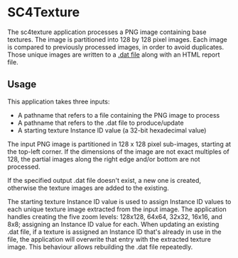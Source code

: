# SC4Texture

The sc4texture application processes a PNG image containing base textures.  The image is partitioned into 128 by 128 pixel images.  Each image is compared to previously processed images, in order to avoid duplicates.  Those unique images are written to a [.dat file](http://www.wiki.sc4devotion.com/index.php?title=DBPF) along with an HTML report file.

## Usage

This application takes three inputs:
- A pathname that refers to a file containing the PNG image to process
- A pathname that refers to the .dat file to produce/update
- A starting texture Instance ID value (a 32-bit hexadecimal value)

The input PNG image is partitioned in 128 x 128 pixel sub-images, starting at the top-left corner.  If the dimensions of the image are not exact multiples of 128, the partial images along the right edge and/or bottom are not processed.

If the specified output .dat file doesn't exist, a new one is created, otherwise the texture images are added to the existing.

The starting texture Instance ID value is used to assign Instance ID values to each unique texture image extracted from the input image.  The application handles creating the five zoom levels: 128x128, 64x64, 32x32, 16x16, and 8x8;  assigning an Instance ID value for each.  When updating an existing .dat file, if a texture is assigned an Instance ID that's already in use in the file, the application will overwrite that entry with the extracted texture image.  This behaviour allows rebuilding the .dat file repeatedly.

